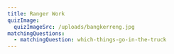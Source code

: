 ```yaml
---
title: Ranger Work
quizImage:
  quizImageSrc: /uploads/bangkerreng.jpg
matchingQuestions:
  - matchingQuestion: which-things-go-in-the-truck
---
```

